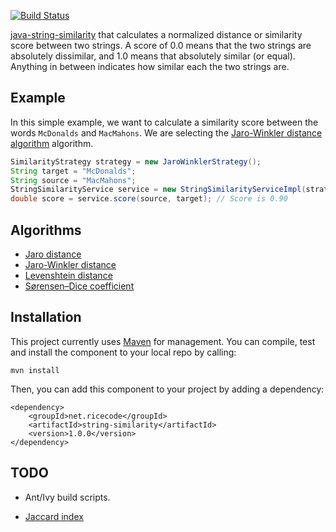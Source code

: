 [![Build Status][status-build]][travis-build]

[java-string-similarity](https://github.com/rrice/java-string-similarity) that calculates a normalized distance or similarity score between two strings. A score of 0.0 means that the two strings are absolutely dissimilar, and 1.0 means that absolutely similar (or equal). Anything in between indicates how similar each the two strings are.

Example
-------

In this simple example, we want to calculate a similarity score between the words `McDonalds` and `MacMahons`. We are selecting the [Jaro-Winkler distance algorithm](http://www.wikipedia.org/wiki/Jaro%E2%80%93Winkler_distance) algorithm.

```java
SimilarityStrategy strategy = new JaroWinklerStrategy();
String target = "McDonalds";
String source = "MacMahons";
StringSimilarityService service = new StringSimilarityServiceImpl(strategy);
double score = service.score(source, target); // Score is 0.90
```

Algorithms
----------

* [Jaro distance](http://www.wikipedia.org/wiki/Jaro%E2%80%93Winkler_distance)
* [Jaro-Winkler distance](http://www.wikipedia.org/wiki/Jaro%E2%80%93Winkler_distance)
* [Levenshtein distance](http://www.wikipedia.org/wiki/Levenshtein_distance)
* [Sørensen–Dice coefficient](http://www.wikipedia.org/wiki/Sørensen–Dice_coefficient)


Installation
------------

This project currently uses [Maven](http://maven.apache.org/) for management. You can compile, test and install the component to your local repo by calling:

```
mvn install
```

Then, you can add this component to your project by adding a dependency:

```
<dependency>
    <groupId>net.ricecode</groupId>
	<artifactId>string-similarity</artifactId>
	<version>1.0.0</version>
</dependency>
```

TODO
----

* Ant/Ivy build scripts.

* [Jaccard index](http://www.wikipedia.org/wiki/Jaccard_index)


[status-build]: https://travis-ci.org/rrice/java-string-similarity.svg?branch=master
[travis-build]: https://travis-ci.org/rrice/java-string-similarity

